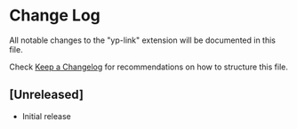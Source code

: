 # Change Log

All notable changes to the "yp-link" extension will be documented in this file.

Check [Keep a Changelog](http://keepachangelog.com/) for recommendations on how to structure this file.

## [Unreleased]

- Initial release